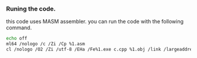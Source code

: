 ### Runing the code.
this code uses MASM assembler.
you can run the code with the following command. 
```bash
echo off
ml64 /nologo /c /Zi /Cp %1.asm
cl /nologo /O2 /Zi /utf-8 /EHa /Fe%1.exe c.cpp %1.obj /link /largeaddressaware:no
```
